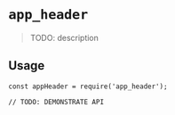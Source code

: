 # `app_header`

> TODO: description

## Usage

```
const appHeader = require('app_header');

// TODO: DEMONSTRATE API
```
